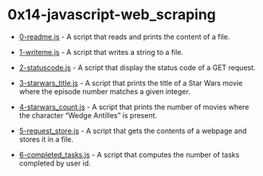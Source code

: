 # 0x14-javascript-web_scraping

- [0-readme.js](./0-readme.js) - A script that reads and prints the content of a file.

- [1-writeme.js](./1-writeme.js) - A script that writes a string to a file.

- [2-statuscode.js](./2-statuscode.js) - A script that display the status code of a GET request.

- [3-starwars_title.js](./3-starwars_title.js) - A script that prints the title of a Star Wars movie where the episode number matches a given integer.

- [4-starwars_count.js](./4-starwars_count.js) - A  script that prints the number of movies where the character “Wedge Antilles” is present.

- [5-request_store.js](./5-request_store.js) - A script that gets the contents of a webpage and stores it in a file.

- [6-completed_tasks.js](./6-completed_tasks.js) - A script that computes the number of tasks completed by user id.
